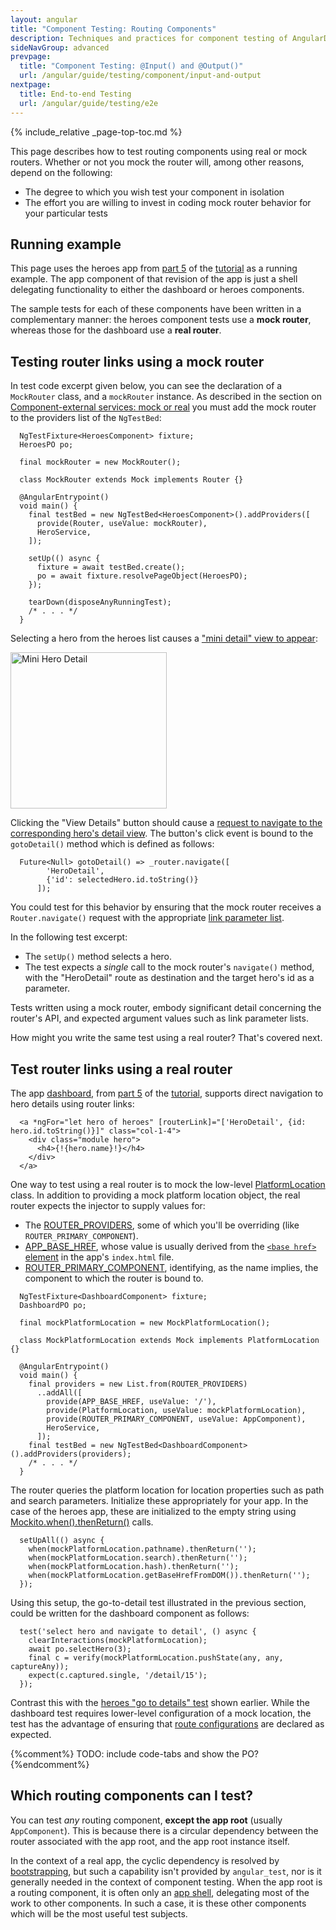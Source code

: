 ```yaml
---
layout: angular
title: "Component Testing: Routing Components"
description: Techniques and practices for component testing of AngularDart apps.
sideNavGroup: advanced
prevpage:
  title: "Component Testing: @Input() and @Output()"
  url: /angular/guide/testing/component/input-and-output
nextpage:
  title: End-to-end Testing
  url: /angular/guide/testing/e2e
---
```

{% include_relative _page-top-toc.md %}

This page describes how to test routing components using real or mock routers.
Whether or not you mock the router will, among other reasons,  depend on the following:

- The degree to which you wish test your component in isolation
- The effort you are willing to invest in coding mock router behavior for your particular tests

## Running example

This page uses the heroes app from [part 5][] of the [tutorial][] as a running example.
The app component of that revision of the app is just a shell delegating
functionality to either the dashboard or heroes components.

The sample tests for each of these components have been written in a
complementary manner: the heroes component tests use a **mock router**,
whereas those for the dashboard use a **real router**.

## Testing router links using a mock router

In test code excerpt given below, you can see the declaration of a
`MockRouter` class, and a `mockRouter` instance. As described in the section on
[Component-external services: mock or real](services#component-external-services-mock-or-real)
you must add the mock router to the providers list of the `NgTestBed`:

<?code-excerpt "toh-5/test/heroes.dart (excerpt)" region="providers-with-context" title?>
```
  NgTestFixture<HeroesComponent> fixture;
  HeroesPO po;

  final mockRouter = new MockRouter();

  class MockRouter extends Mock implements Router {}

  @AngularEntrypoint()
  void main() {
    final testBed = new NgTestBed<HeroesComponent>().addProviders([
      provide(Router, useValue: mockRouter),
      HeroService,
    ]);

    setUp(() async {
      fixture = await testBed.create();
      po = await fixture.resolvePageObject(HeroesPO);
    });

    tearDown(disposeAnyRunningTest);
    /* . . . */
  }
```

Selecting a hero from the heroes list causes a
["mini detail" view to appear](/angular/tutorial/toh-pt5#add-the-mini-detail):

<img class="image-display" src="{% asset_path 'ng/devguide/toh/mini-hero-detail.png' %}" alt="Mini Hero Detail" width="250">

Clicking the "View Details" button should cause a [request to navigate to the
corresponding hero's detail view](/angular/tutorial/toh-pt5#update-the-heroescomponent-class).
The button's click event is bound to the `gotoDetail()` method which is defined as follows:

<?code-excerpt "toh-5/lib/src/heroes_component.dart (gotoDetail)" title?>
```
  Future<Null> gotoDetail() => _router.navigate([
        'HeroDetail',
        {'id': selectedHero.id.toString()}
      ]);
```

You could test for this behavior by ensuring that the mock router receives
a `Router.navigate()` request with the appropriate [link parameter list][].

In the following test excerpt:

- The `setUp()` method selects a hero.
- The test expects a _single_ call to the mock router's `navigate()` method,
  with the "HeroDetail" route as destination and the target hero's id
  as a parameter.

<a id="heroes-go-to-detail-test"></a>
<code-tabs>
  <?code-pane "toh-5/test/heroes.dart (go-to detail)"?>
  <?code-pane "toh-5/test/heroes_po.dart"?>
</code-tabs>

Tests written using a mock router, embody significant detail concerning the
router's API, and expected argument values such as link parameter lists.

How might you write the same test using a real router? That's covered next.

## Test router links using a real router

The app [dashboard][], from [part 5][] of the [tutorial][], supports direct
navigation to hero details using router links:

<?code-excerpt "toh-5/lib/src/dashboard_component.html (excerpt)" region="click" title?>
```
  <a *ngFor="let hero of heroes" [routerLink]="['HeroDetail', {id: hero.id.toString()}]" class="col-1-4">
    <div class="module hero">
      <h4>{!{hero.name}!}</h4>
    </div>
  </a>
```

One way to test using a real router is to mock the low-level [PlatformLocation][] class.
In addition to providing a mock platform location object,
the real router expects the injector to supply values for:

- The [ROUTER_PROVIDERS][], some of which you'll be overriding
  (like `ROUTER_PRIMARY_COMPONENT`).
- [APP_BASE_HREF][], whose value is usually derived from the
  [`<base href>` element](/angular/tutorial/toh-pt5#base-href)
  in the app's `index.html` file.
- [ROUTER_PRIMARY_COMPONENT][], identifying, as the name implies,
  the component to which the router is bound to.

<?code-excerpt "toh-5/test/dashboard.dart (excerpt)" region="providers-with-context" title?>
```
  NgTestFixture<DashboardComponent> fixture;
  DashboardPO po;

  final mockPlatformLocation = new MockPlatformLocation();

  class MockPlatformLocation extends Mock implements PlatformLocation {}

  @AngularEntrypoint()
  void main() {
    final providers = new List.from(ROUTER_PROVIDERS)
      ..addAll([
        provide(APP_BASE_HREF, useValue: '/'),
        provide(PlatformLocation, useValue: mockPlatformLocation),
        provide(ROUTER_PRIMARY_COMPONENT, useValue: AppComponent),
        HeroService,
      ]);
    final testBed = new NgTestBed<DashboardComponent>().addProviders(providers);
    /* . . . */
  }
```

The router queries the platform location for location properties such as path and search
parameters. Initialize these appropriately for your app. In the case of the heroes app,
these are initialized to the empty string using
[Mockito.when().thenReturn()][Mockito.when()] calls.

<?code-excerpt "toh-5/test/dashboard.dart (setUpAll)" title?>
```
  setUpAll(() async {
    when(mockPlatformLocation.pathname).thenReturn('');
    when(mockPlatformLocation.search).thenReturn('');
    when(mockPlatformLocation.hash).thenReturn('');
    when(mockPlatformLocation.getBaseHrefFromDOM()).thenReturn('');
  });
```

Using this setup, the go-to-detail test illustrated in the previous section, could be written
for the dashboard component as follows:

<?code-excerpt "toh-5/test/dashboard.dart (go to detail)" title?>
```
  test('select hero and navigate to detail', () async {
    clearInteractions(mockPlatformLocation);
    await po.selectHero(3);
    final c = verify(mockPlatformLocation.pushState(any, any, captureAny));
    expect(c.captured.single, '/detail/15');
  });
```

Contrast this with the [heroes "go to details" test](#heroes-go-to-detail-test)
shown earlier. While the dashboard test requires lower-level configuration of a
mock location, the test has the advantage of ensuring that
[route configurations][] are declared as expected.

{%comment%}
TODO: include code-tabs and show the PO?
{%endcomment%}

## Which routing components can I test?

You can test _any_ routing component, **except the app root** (usually `AppComponent`).
This is because there is a circular dependency between the router
associated with the app root, and the app root instance itself.

In the context of a real app, the
cyclic dependency is resolved by [bootstrapping][], but such
a capability isn't provided by `angular_test`, nor is it generally needed
in the context of component testing.
When the app root is a routing component, it is often only an [app shell][],
delegating most of the work to other components. In such a case, it is these other components
which will be the most useful test subjects.

[APP_BASE_HREF]: /api/angular_router/angular_router/APP_BASE_HREF-constant
[Mockito.when()]: https://www.dartdocs.org/documentation/mockito/2.0.2/mockito/when.html
[PlatformLocation]: /api/angular_router/angular_router/PlatformLocation-class
[ROUTER_PRIMARY_COMPONENT]: /api/angular_router/angular_router/ROUTER_PRIMARY_COMPONENT-constant
[ROUTER_PROVIDERS]: /api/angular_router/angular_router/ROUTER_PROVIDERS-constant
[app shell]: /angular/tutorial/toh-pt5#create-appcomponent
[bootstrapping]: /angular/guide/architecture#dependency-injection
[dashboard]: /angular/tutorial/toh-pt5#add-heroes-to-the-dashboard
[link parameter list]: /angular/guide/router/appendices#link-parameters-list
[part 5]: /angular/tutorial/toh-pt5
[route configurations]: /angular/tutorial/toh-pt5#configure-routes
[tutorial]: /angular/tutorial
